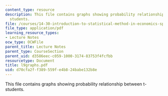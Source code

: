 ```yaml
---
content_type: resource
description: This file contains graphs showing probability relationship between t-
  students.
file: /courses/14-30-introduction-to-statistical-method-in-economics-spring-2006/d70cfa2ff389559fe4b824babe132b8e_l9graphs.pdf
file_type: application/pdf
learning_resource_types:
- Lecture Notes
ocw_type: OCWFile
parent_title: Lecture Notes
parent_type: CourseSection
parent_uid: d3586eec-c059-1000-3174-83753f4fcfbb
resourcetype: Document
title: l9graphs.pdf
uid: d70cfa2f-f389-559f-e4b8-24babe132b8e
---
```

This file contains graphs showing probability relationship between t- students.

